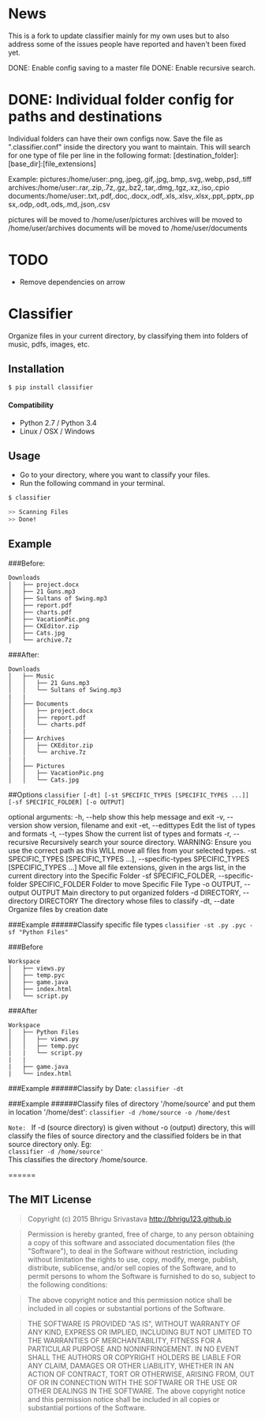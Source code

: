 # News
This is a fork to update classifier mainly for my own uses but to also address some of the issues people have reported and haven't been fixed yet.

DONE: Enable config saving to a master file
DONE: Enable recursive search.

# DONE: Individual folder config for paths and destinations
Individual folders can have their own configs now. Save the file as ".classifier.conf" inside the directory you want to maintain.
This will search for one type of file per line in the following format: [destination_folder]:[base_dir]:[file_extensions]

Example:
pictures:/home/user:.png,.jpeg,.gif,.jpg,.bmp,.svg,.webp,.psd,.tiff
archives:/home/user:.rar,.zip,.7z,.gz,.bz2,.tar,.dmg,.tgz,.xz,.iso,.cpio
documents:/home/user:.txt,.pdf,.doc,.docx,.odf,.xls,.xlsv,.xlsx,.ppt,.pptx,.ppsx,.odp,.odt,.ods,.md,.json,.csv

pictures will be moved to /home/user/pictures
archives will be moved to /home/user/archives
documents will be moved to /home/user/documents

# TODO
* Remove dependencies on arrow

# Classifier
Organize files in your current directory, by classifying them into folders of music, pdfs, images, etc.

## Installation
```sh
$ pip install classifier
```
#### Compatibility
* Python 2.7 / Python 3.4
* Linux / OSX / Windows


## Usage
* Go to your directory, where you want to classify your files.
* Run the following command in your terminal.
```sh
$ classifier
```
```sh
>> Scanning Files
>> Done!
```

## Example
###Before:
```
Downloads
│   ├── project.docx
│   ├── 21 Guns.mp3
│   ├── Sultans of Swing.mp3
│   ├── report.pdf
│   ├── charts.pdf
│   ├── VacationPic.png
│   ├── CKEditor.zip
│   ├── Cats.jpg
│   └── archive.7z
```

###After:
```
Downloads
│   ├── Music
│   │   ├── 21 Guns.mp3
│   │   └── Sultans of Swing.mp3
|   |
│   ├── Documents
│   │   ├── project.docx
│   │   ├── report.pdf
│   │   └── charts.pdf
|   |
│   ├── Archives
│   │   ├── CKEditor.zip
│   │   └── archive.7z
|   |
│   ├── Pictures
│   │   ├── VacationPic.png
│   │   └── Cats.jpg
```


##Options
`classifier [-dt] [-st SPECIFIC_TYPES [SPECIFIC_TYPES ...]] [-sf SPECIFIC_FOLDER] [-o OUTPUT]`

optional arguments:
  -h, --help            show this help message and exit
  -v, --version         show version, filename and exit
  -et, --edittypes      Edit the list of types and formats
  -t, --types           Show the current list of types and formats
  -r, --recursive       Recursively search your source directory.
                        WARNING: Ensure you use the correct path as this
                        WILL move all files from your selected types.
  -st SPECIFIC_TYPES [SPECIFIC_TYPES ...], --specific-types SPECIFIC_TYPES [SPECIFIC_TYPES ...]
                        Move all file extensions, given in the args list, in
                        the current directory into the Specific Folder
  -sf SPECIFIC_FOLDER, --specific-folder SPECIFIC_FOLDER
                        Folder to move Specific File Type
  -o OUTPUT, --output OUTPUT
                        Main directory to put organized folders
  -d DIRECTORY, --directory DIRECTORY
                        The directory whose files to classify
  -dt, --date           Organize files by creation date


###Example
######Classify specific file types
`classifier -st .py .pyc -sf "Python Files"`

###Before
```
Workspace
│   ├── views.py
│   ├── temp.pyc
│   ├── game.java
│   ├── index.html
│   └── script.py
```


###After
```
Workspace
│   ├── Python Files
│   │   ├── views.py
│   │   ├── temp.pyc
|   |	└── script.py
|   |
|   ├── game.java
|   └── index.html

```

###Example
######Classify by Date:
`classifier -dt`

###Example
######Classify files of directory '/home/source' and put them in location '/home/dest':
`classifier -d /home/source -o /home/dest`

`Note: ` If -d (source directory) is given without -o (output) directory, this will classify the files of source directory and  the classified folders be in that source directory only. Eg:<br>
`classifier -d /home/source'`<br>
This classifies the directory /home/source.



======

## The MIT License
> Copyright (c) 2015 Bhrigu Srivastava http://bhrigu123.github.io

> Permission is hereby granted, free of charge, to any person obtaining a copy
of this software and associated documentation files (the "Software"), to deal
in the Software without restriction, including without limitation the rights
to use, copy, modify, merge, publish, distribute, sublicense, and/or sell
copies of the Software, and to permit persons to whom the Software is
furnished to do so, subject to the following conditions:

> The above copyright notice and this permission notice shall be included in
all copies or substantial portions of the Software.

> THE SOFTWARE IS PROVIDED "AS IS", WITHOUT WARRANTY OF ANY KIND, EXPRESS OR
IMPLIED, INCLUDING BUT NOT LIMITED TO THE WARRANTIES OF MERCHANTABILITY,
FITNESS FOR A PARTICULAR PURPOSE AND NONINFRINGEMENT. IN NO EVENT SHALL THE
AUTHORS OR COPYRIGHT HOLDERS BE LIABLE FOR ANY CLAIM, DAMAGES OR OTHER
LIABILITY, WHETHER IN AN ACTION OF CONTRACT, TORT OR OTHERWISE, ARISING FROM,
OUT OF OR IN CONNECTION WITH THE SOFTWARE OR THE USE OR OTHER DEALINGS IN
THE SOFTWARE.
The above copyright notice and this permission notice shall be included in all copies or substantial portions of the Software.
